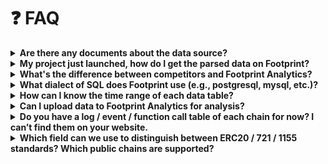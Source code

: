 # ❓ FAQ

<details>

<summary><strong>Are there any documents about the data source?</strong></summary>

There are 3 data sources:&#x20;

1. On-chain data (DeFi, NFTs, GameFi and etc.)
2. Off-chain data (i.e some token prices come from the Coingecko API)&#x20;
3. Data uploaded by community

For more check out [data.md](data.md "mention")

</details>

<details>

<summary><strong>My project just launched, how do I get the parsed data on Footprint?</strong></summary>

If your project is on one of our launched chains, you can submit your contract address to us for parsing via [https://www.notion.so/Contract-Addresses-7989b1592ad24011a508ce3db601bb32](https://www.notion.so/Contract-Addresses-7989b1592ad24011a508ce3db601bb32)

</details>

<details>

<summary><strong>What's the difference between competitors and Footprint Analytics?</strong></summary>

1. No code experience, users can easily analyse the data on the chain without writing SQL
2. Cross-chain analysis supported
3. Combination of on-chain and off-chain data analysis supported
4. Ability to upload own data
5. Semantic data, and users can quickly understand the complex data on the chain.

</details>

<details>

<summary><strong>What dialect of SQL does Footprint use (e.g., postgresql, mysql, etc.)?</strong></summary>

For fast querying, we use Doris (an OLAP DB), which supports the American National Standards Institute (ANSI).

</details>

<details>

<summary><strong>How can I know the time range of each data table?</strong></summary>

You can open the[ Footprint Datasets & Data Dictionary](https://www.footprint.network/@Footprint/Footprint-Datasets-Data-Dictionary) dashboard and see the 'Time Period'and 'Table Description' for each data table. You can click on the hyperlink for each data table to see the details.

</details>

<details>

<summary><strong>Can I upload data to Footprint Analytics for analysis?</strong></summary>

Yes. Footprint Analytics supports 2 ways to upload your data and cross-analyse it with existing data.

1. Using a CSV or Excel file (see [more](https://www.footprint.network/chart/custom-upload))
2. Using API upload (see [upload-data-to-footprint-by-using-the-api](upload-data-to-footprint-by-using-the-api/ "mention"))

</details>

<details>

<summary><strong>Do you have a log / event / function call table of each chain for now? I can’t find them on your website.</strong></summary>

We do have these data tables, but the amount of raw data is too large and not yet available to the public. If you need to use them, you can join [our Discord community](https://discord.gg/3HYaR6USM7) and contact the administrator to get access to them.

</details>

<details>

<summary><strong>Which field can we use to distinguish between ERC20 / 721 / 1155 standards? Which public chains are supported?</strong></summary>

We don't currently distinguish between ERC20 / 721 / 1155, we are already working on it.

</details>
